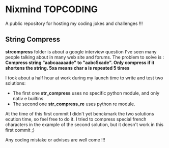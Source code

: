Nixmind TOPCODING
=================

A public repository for hosting my coding jokes and challenges !!!


String Compress
---------------

**strcompress** folder is about a google interview question I've seen many people talking about in many web site and forums.
The problem to solve is : **Compress string "aabcaaaaade" to "aabc5xade". Only compress if it shortens the string. 5xa means char a is repeated 5 times**

I took about a half hour at work during my launch time to write and test two solutions:

  * The first one **str_compress** uses no specific python module, and only nativ e builtins
  * The second one **str_compress_re** uses python re module.

At the time of this first commit I didn't yet benckmark the two solutions ecution time, so feel free to do it. I tried to compress special french characters in the example of the second solution, but it doesn't work in this first commit ;)

Any coding mistake or advises are well come !!!

